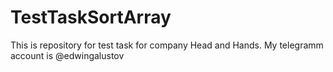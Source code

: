 # TestTaskSortArray
This is repository for test task for company Head and Hands. My telegramm account is @edwingalustov
